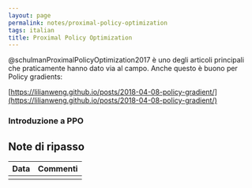 ```yaml
---
layout: page
permalink: notes/proximal-policy-optimization
tags: italian
title: Proximal Policy Optimization
---
```


@schulmanProximalPolicyOptimization2017 è uno degli articoli principali che praticamente hanno dato via al campo.
Anche questo è buono per Policy gradients: 

[https://lilianweng.github.io/posts/2018-04-08-policy-gradient/](https://lilianweng.github.io/posts/2018-04-08-policy-gradient/)
### Introduzione a PPO 
## Note di ripasso

| Data | Commenti |
| ---- | -------- |
|      |          |